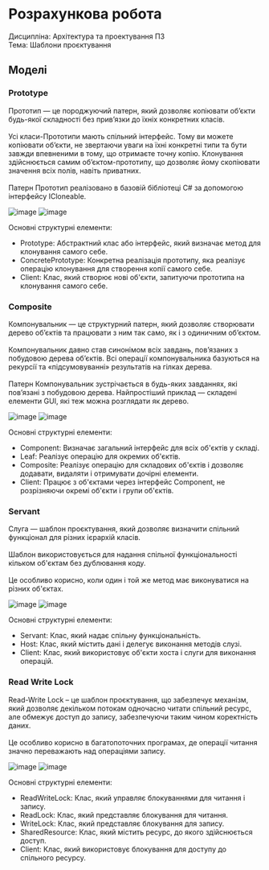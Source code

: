 # Розрахункова робота

Дисципліна: Архітектура та проектування ПЗ \
Тема: Шаблони проєктування

## Моделі

### Prototype
Прототип — це породжуючий патерн, який дозволяє копіювати об’єкти будь-якої складності без прив’язки до їхніх конкретних класів. \
\
Усі класи-Прототипи мають спільний інтерфейс. Тому ви можете копіювати об’єкти, не звертаючи уваги на їхні конкретні типи та бути завжди впевненими в тому, що отримаєте точну копію. Клонування здійснюється самим об’єктом-прототипу, що дозволяє йому скопіювати значення всіх полів, навіть приватних. \
\
Патерн Прототип реалізовано в базовій бібліотеці C# за допомогою інтерфейсу ICloneable.

![image](./images/1.png "Static model")
![image](./images/2.png "Dynamic model")

Основні структурні елементи:
+ Prototype: Абстрактний клас або інтерфейс, який визначає метод для клонування самого себе.
+ ConcretePrototype: Конкретна реалізація прототипу, яка реалізує операцію клонування для створення копії самого себе.
+ Client: Клас, який створює нові об'єкти, запитуючи прототипа на клонування самого себе.  

### Composite
Компонувальник — це структурний патерн, який дозволяє створювати дерево об’єктів та працювати з ним так само, як і з одиничним об’єктом. \
\
Компонувальник давно став синонімом всіх завдань, пов’язаних з побудовою дерева об’єктів. Всі операції компонувальника базуються на рекурсії та «підсумовуванні» результатів на гілках дерева. \
\
Патерн Компонувальник зустрічається в будь-яких завданнях, які пов’язані з побудовою дерева. Найпростіший приклад — складені елементи GUI, які теж можна розглядати як дерево.


![image](./images/3.png "Static model")
![image](./images/4.png "Dynamic model")

Основні структурні елементи:
+ Component: Визначає загальний інтерфейс для всіх об'єктів у складі.
+ Leaf: Реалізує операцію для окремих об'єктів.
+ Composite: Реалізує операцію для складових об'єктів і дозволяє додавати, видаляти і отримувати дочірні елементи.
+ Client: Працює з об'єктами через інтерфейс Component, не розрізняючи окремі об'єкти і групи об'єктів.

### Servant
Слуга — шаблон проєктування, який дозволяє визначити спільний функціонал для різних ієрархій класів. \
\
Шаблон використовується для надання спільної функціональності кільком об'єктам без дублювання коду. \
\
Це особливо корисно, коли один і той же метод має виконуватися на різних об'єктах.



![image](./images/5.png "Static model")
![image](./images/6.png "Dynamic model")

Основні структурні елементи:
+ Servant: Клас, який надає спільну функціональність.
+ Host: Клас, який містить дані і делегує виконання методів слузі.
+ Client: Клас, який використовує об'єкти хоста і слуги для виконання операцій.


### Read Write Lock
Read-Write Lock – це шаблон проєктування, що забезпечує механізм, який дозволяє декільком потокам одночасно читати спільний ресурс, але обмежує доступ до запису, забезпечуючи таким чином коректність даних.\
\
Це особливо корисно в багатопоточних програмах, де операції читання значно переважають над операціями запису. 




![image](./images/7.png "Static model")
![image](./images/8.png "Dynamic model")

Основні структурні елементи:
+ ReadWriteLock: Клас, який управляє блокуваннями для читання і запису.
+ ReadLock: Клас, який представляє блокування для читання.
+ WriteLock: Клас, який представляє блокування для запису.
+ SharedResource: Клас, який містить ресурс, до якого здійснюється доступ.
+ Client: Клас, який використовує блокування для доступу до спільного ресурсу.
